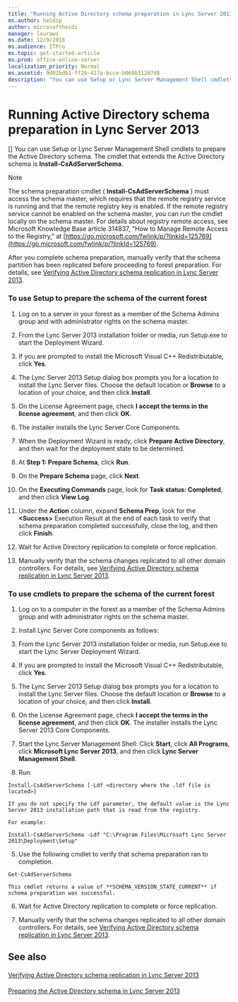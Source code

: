 ```yaml
---
title: "Running Active Directory schema preparation in Lync Server 2013"
ms.author: heidip
author: microsoftheidi
manager: laurawi
ms.date: 12/9/2016
ms.audience: ITPro
ms.topic: get-started-article
ms.prod: office-online-server
localization_priority: Normal
ms.assetid: 9d02bdb1-ff29-417a-bcce-b068b31207d8
description: "You can use Setup or Lync Server Management Shell cmdlets to prepare the Active Directory schema. The cmdlet that extends the Active Directory schema is Install-CsAdServerSchema ."
---
```


# Running Active Directory schema preparation in Lync Server 2013
[]
You can use Setup or Lync Server Management Shell cmdlets to prepare the Active Directory schema. The cmdlet that extends the Active Directory schema is **Install-CsAdServerSchema**. 
  
> [!NOTE]
> The schema preparation cmdlet ( **Install-CsAdServerSchema** ) must access the schema master, which requires that the remote registry service is running and that the remote registry key is enabled. If the remote registry service cannot be enabled on the schema master, you can run the cmdlet locally on the schema master. For details about registry remote access, see Microsoft Knowledge Base article 314837, "How to Manage Remote Access to the Registry," at [https://go.microsoft.com/fwlink/p/?linkId=125769](https://go.microsoft.com/fwlink/p/?linkId=125769). 
  
After you complete schema preparation, manually verify that the schema partition has been replicated before proceeding to forest preparation. For details, see [Verifying Active Directory schema replication in Lync Server 2013](verifying-schema-replication.md).
  
### To use Setup to prepare the schema of the current forest

1. Log on to a server in your forest as a member of the Schema Admins group and with administrator rights on the schema master.
    
2. From the Lync Server 2013 installation folder or media, run Setup.exe to start the Deployment Wizard.
    
3. If you are prompted to install the Microsoft Visual C++ Redistributable, click **Yes**.
    
4. The Lync Server 2013 Setup dialog box prompts you for a location to install the Lync Server files. Choose the default location or **Browse** to a location of your choice, and then click **Install**.
    
5. On the License Agreement page, check **I accept the terms in the license agreement**, and then click **OK**.
    
6. The installer installs the Lync Server Core Components.
    
7. When the Deployment Wizard is ready, click **Prepare Active Directory**, and then wait for the deployment state to be determined.
    
8. At **Step 1: Prepare Schema**, click **Run**.
    
9. On the **Prepare Schema** page, click **Next**.
    
10. On the **Executing Commands** page, look for **Task status: Completed**, and then click **View Log**.
    
11. Under the **Action** column, expand **Schema Prep**, look for the **\<Success\>** Execution Result at the end of each task to verify that schema preparation completed successfully, close the log, and then click **Finish**.
    
12. Wait for Active Directory replication to complete or force replication.
    
13. Manually verify that the schema changes replicated to all other domain controllers. For details, see [Verifying Active Directory schema replication in Lync Server 2013](verifying-schema-replication.md).
    
### To use cmdlets to prepare the schema of the current forest

1. Log on to a computer in the forest as a member of the Schema Admins group and with administrator rights on the schema master.
    
2. Install Lync Server Core components as follows:
    
1. From the Lync Server 2013 installation folder or media, run Setup.exe to start the Lync Server Deployment Wizard.
    
2. If you are prompted to install the Microsoft Visual C++ Redistributable, click **Yes**.
    
3. The Lync Server 2013 Setup dialog box prompts you for a location to install the Lync Server files. Choose the default location or **Browse** to a location of your choice, and then click **Install**.
    
4. On the License Agreement page, check **I accept the terms in the license agreement**, and then click **OK**. The installer installs the Lync Server 2013 Core Components.
    
3. Start the Lync Server Management Shell: Click **Start**, click **All Programs**, click **Microsoft Lync Server 2013**, and then click **Lync Server Management Shell**.
    
4. Run:
    
  ```
  Install-CsAdServerSchema [-Ldf <directory where the .ldf file is located>] 
  ```

    If you do not specify the Ldf parameter, the default value is the Lync Server 2013 installation path that is read from the registry.
    
    For example:
    
  ```
  Install-CsAdServerSchema -Ldf "C:\Program Files\Microsoft Lync Server 2013\Deployment\Setup"
  ```

5. Use the following cmdlet to verify that schema preparation ran to completion.
    
  ```
  Get-CsAdServerSchema 
  ```

    This cmdlet returns a value of **SCHEMA_VERSION_STATE_CURRENT** if schema preparation was successful. 
    
6. Wait for Active Directory replication to complete or force replication.
    
7. Manually verify that the schema changes replicated to all other domain controllers. For details, see [Verifying Active Directory schema replication in Lync Server 2013](verifying-schema-replication.md).
    
## See also

#### 

[Verifying Active Directory schema replication in Lync Server 2013](verifying-schema-replication.md)
#### 

[Preparing the Active Directory schema in Lync Server 2013](preparing-the-active-directory-schema.md)

